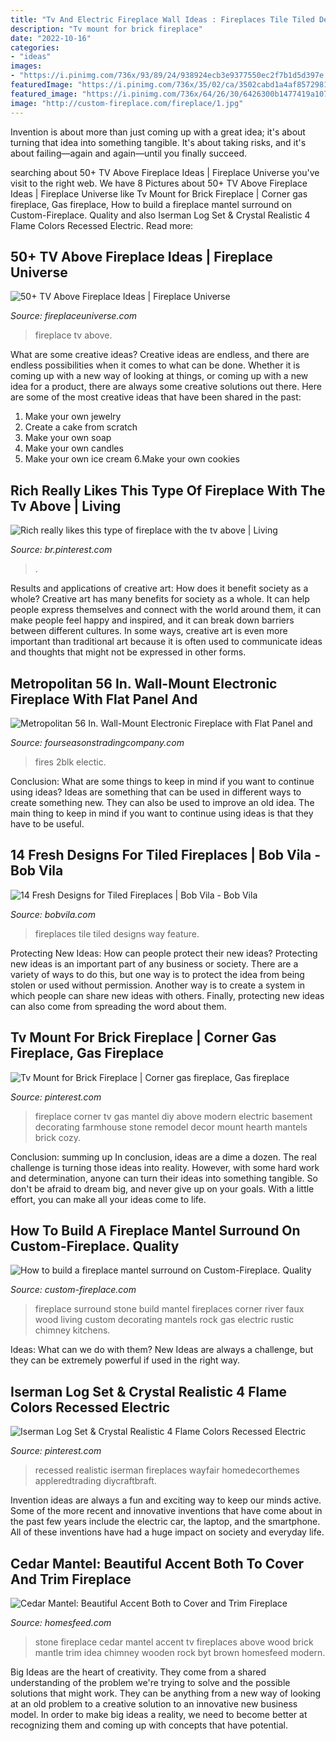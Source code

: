 ```yaml
---
title: "Tv And Electric Fireplace Wall Ideas : Fireplaces Tile Tiled Designs Way Feature"
description: "Tv mount for brick fireplace"
date: "2022-10-16"
categories:
- "ideas"
images:
- "https://i.pinimg.com/736x/93/89/24/938924ecb3e9377550ec2f7b1d5d397e.jpg"
featuredImage: "https://i.pinimg.com/736x/35/02/ca/3502cabd1a4af8572981ab3b22693b0b.jpg"
featured_image: "https://i.pinimg.com/736x/64/26/30/6426300b1477419a10740cc924fe358c.jpg"
image: "http://custom-fireplace.com/fireplace/1.jpg"
---
```



Invention is about more than just coming up with a great idea; it's about turning that idea into something tangible. It's about taking risks, and it's about failing—again and again—until you finally succeed.

	

		
searching about 50+ TV Above Fireplace Ideas | Fireplace Universe you've visit to the right web. We have 8 Pictures about 50+ TV Above Fireplace Ideas | Fireplace Universe like Tv Mount for Brick Fireplace | Corner gas fireplace, Gas fireplace, How to build a fireplace mantel surround on Custom-Fireplace. Quality and also Iserman Log Set &amp; Crystal Realistic 4 Flame Colors Recessed Electric. Read more:
		
    
## 50+ TV Above Fireplace Ideas | Fireplace Universe

<img loading=lazy src="https://fireplaceuniverse.com/wp-content/uploads/fireplace-ideas-tv-above-19-683x1024.jpg" onerror="this.onerror=null;this.src='https://tse2.mm.bing.net/th?id=OIP.oLYHONAprS-79K_ykdLT2gHaLG&amp;pid=15.1';" alt="50+ TV Above Fireplace Ideas | Fireplace Universe">

_Source: fireplaceuniverse.com_

>fireplace tv above. 

	

What are some creative ideas?
Creative ideas are endless, and there are endless possibilities when it comes to what can be done. Whether it is coming up with a new way of looking at things, or coming up with a new idea for a product, there are always some creative solutions out there. Here are some of the most creative ideas that have been shared in the past:
1. Make your own jewelry 
2. Create a cake from scratch 
3. Make your own soap 
4. Make your own candles 
5. Make your own ice cream 
6.Make your own cookies 

    
## Rich Really Likes This Type Of Fireplace With The Tv Above | Living

<img loading=lazy src="https://i.pinimg.com/736x/35/02/ca/3502cabd1a4af8572981ab3b22693b0b.jpg" onerror="this.onerror=null;this.src='https://tse2.mm.bing.net/th?id=OIP.1ocQREa_zwOMaa_ZTIqZzQHaNK&amp;pid=15.1';" alt="Rich really likes this type of fireplace with the tv above | Living">

_Source: br.pinterest.com_

>. 

	

Results and applications of creative art: How does it benefit society as a whole?
Creative art has many benefits for society as a whole. It can help people express themselves and connect with the world around them, it can make people feel happy and inspired, and it can break down barriers between different cultures. In some ways, creative art is even more important than traditional art because it is often used to communicate ideas and thoughts that might not be expressed in other forms.

    
## Metropolitan 56 In. Wall-Mount Electronic Fireplace With Flat Panel And

<img loading=lazy src="https://www.fourseasonstradingcompany.com/assets/images/CAM56WMEF2BLK-lifestyle1.jpg" onerror="this.onerror=null;this.src='https://tse3.mm.bing.net/th?id=OIP.gdDFSHpixEzAgbuBr_m4vgHaHa&amp;pid=15.1';" alt="Metropolitan 56 In. Wall-Mount Electronic Fireplace with Flat Panel and">

_Source: fourseasonstradingcompany.com_

>fires 2blk electic. 

	

Conclusion: What are some things to keep in mind if you want to continue using ideas?
Ideas are something that can be used in different ways to create something new. They can also be used to improve an old idea. The main thing to keep in mind if you want to continue using ideas is that they have to be useful.

    
## 14 Fresh Designs For Tiled Fireplaces | Bob Vila - Bob Vila

<img loading=lazy src="https://s3-production.bobvila.com/slides/35630/original/Tiled_Fireplaces_Ideas_Daltile_Memoir_Tile.jpeg?1580133736" onerror="this.onerror=null;this.src='https://tse4.mm.bing.net/th?id=OIP.t_3hSm-2l3DGJZpQv5Pd3AHaJ4&amp;pid=15.1';" alt="14 Fresh Designs for Tiled Fireplaces | Bob Vila - Bob Vila">

_Source: bobvila.com_

>fireplaces tile tiled designs way feature. 

	

Protecting New Ideas: How can people protect their new ideas?
Protecting new ideas is an important part of any business or society. There are a variety of ways to do this, but one way is to protect the idea from being stolen or used without permission. Another way is to create a system in which people can share new ideas with others. Finally, protecting new ideas can also come from spreading the word about them.

    
## Tv Mount For Brick Fireplace | Corner Gas Fireplace, Gas Fireplace

<img loading=lazy src="https://i.pinimg.com/736x/64/26/30/6426300b1477419a10740cc924fe358c.jpg" onerror="this.onerror=null;this.src='https://tse1.mm.bing.net/th?id=OIP.NGqvUFCHcpJgrHgRS8jKewHaJo&amp;pid=15.1';" alt="Tv Mount for Brick Fireplace | Corner gas fireplace, Gas fireplace">

_Source: pinterest.com_

>fireplace corner tv gas mantel diy above modern electric basement decorating farmhouse stone remodel decor mount hearth mantels brick cozy. 

	

Conclusion: summing up
In conclusion, ideas are a dime a dozen. The real challenge is turning those ideas into reality. However, with some hard work and determination, anyone can turn their ideas into something tangible. So don't be afraid to dream big, and never give up on your goals. With a little effort, you can make all your ideas come to life.

    
## How To Build A Fireplace Mantel Surround On Custom-Fireplace. Quality

<img loading=lazy src="http://custom-fireplace.com/fireplace/1.jpg" onerror="this.onerror=null;this.src='https://tse4.mm.bing.net/th?id=OIP.hw8twAfpA8G5W1IXnJP-agHaEo&amp;pid=15.1';" alt="How to build a fireplace mantel surround on Custom-Fireplace. Quality">

_Source: custom-fireplace.com_

>fireplace surround stone build mantel fireplaces corner river faux wood living custom decorating mantels rock gas electric rustic chimney kitchens. 

	

Ideas: What can we do with them?
New Ideas are always a challenge, but they can be extremely powerful if used in the right way.

    
## Iserman Log Set &amp; Crystal Realistic 4 Flame Colors Recessed Electric

<img loading=lazy src="https://i.pinimg.com/736x/93/89/24/938924ecb3e9377550ec2f7b1d5d397e.jpg" onerror="this.onerror=null;this.src='https://tse1.mm.bing.net/th?id=OIP.wsj6jyOYfzvr7hps1-YYLwHaHa&amp;pid=15.1';" alt="Iserman Log Set &amp; Crystal Realistic 4 Flame Colors Recessed Electric">

_Source: pinterest.com_

>recessed realistic iserman fireplaces wayfair homedecorthemes appleredtrading diycraftbraft. 

	

Invention ideas are always a fun and exciting way to keep our minds active. Some of the more recent and innovative inventions that have come about in the past few years include the electric car, the laptop, and the smartphone. All of these inventions have had a huge impact on society and everyday life.

    
## Cedar Mantel: Beautiful Accent Both To Cover And Trim Fireplace

<img loading=lazy src="https://homesfeed.com/wp-content/uploads/2015/07/simple-stone-fireplace-idea-with-cedar-accent-above-the-arched-style-with-television-set-upon-brown-glossy-flooring-idea.jpg" onerror="this.onerror=null;this.src='https://tse1.mm.bing.net/th?id=OIP.JjrS_uJ9LPL_FtMd9Ag7EQHaJ1&amp;pid=15.1';" alt="Cedar Mantel: Beautiful Accent Both to Cover and Trim Fireplace">

_Source: homesfeed.com_

>stone fireplace cedar mantel accent tv fireplaces above wood brick mantle trim idea chimney wooden rock byt brown homesfeed modern. 

	

Big Ideas are the heart of creativity. They come from a shared understanding of the problem we're trying to solve and the possible solutions that might work. They can be anything from a new way of looking at an old problem to a creative solution to an innovative new business model. In order to make big ideas a reality, we need to become better at recognizing them and coming up with concepts that have potential.

